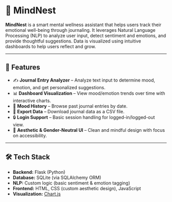 # 🧠 MindNest

**MindNest** is a smart mental wellness assistant that helps users track their emotional well-being through journaling. It leverages Natural Language Processing (NLP) to analyze user input, detect sentiment and emotions, and provide thoughtful suggestions. Data is visualized using intuitive dashboards to help users reflect and grow.

---

## 🌟 Features

- ✍️ **Journal Entry Analyzer** – Analyze text input to determine mood, emotion, and get personalized suggestions.
- 📊 **Dashboard Visualization** – View mood/emotion trends over time with interactive charts.
- 📜 **Mood History** – Browse past journal entries by date.
- 📁 **Export Data** – Download journal data as a CSV file.
- 🔒 **Login Support** – Basic session handling for logged-in/logged-out view.
- 🎨 **Aesthetic & Gender-Neutral UI** – Clean and mindful design with focus on accessibility.

---

## 🛠 Tech Stack

- **Backend:** Flask (Python)
- **Database:** SQLite (via SQLAlchemy ORM)
- **NLP:** Custom logic (basic sentiment & emotion tagging)
- **Frontend:** HTML, CSS (custom aesthetic design), JavaScript
- **Visualization:** [Chart.js](https://www.chartjs.org/)


